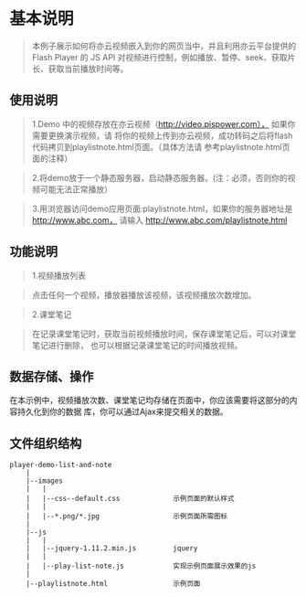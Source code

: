 基本说明
===================
>本例子展示如何将亦云视频嵌入到你的网页当中，并且利用亦云平台提供的 Flash Player 的 JS
API 对视频进行控制，例如播放、暂停、seek、获取片长、获取当前播放时间等。

使用说明
-------------
>1.Demo 中的视频存放在亦云视频（http://video.pispower.com），
如果你需要更换演示视频，请
将你的视频上传到亦云视频，成功转码之后将flash代码拷贝到playlistnote.html页面。（具体方法请
参考playlistnote.html页面的注释）

>2.将demo放于一个静态服务器，启动静态服务器。(注：必须，否则你的视频可能无法正常播放）

>3.用浏览器访问demo应用页面:playlistnote.html，如果你的服务器地址是 
http://www.abc.com，
请输入 
http://www.abc.com/playlistnote.html

功能说明
-------------
>1.视频播放列表

>点击任何一个视频，播放器播放该视频，该视频播放次数增加。

>2.课堂笔记

>在记录课堂笔记时，获取当前视频播放时间，保存课堂笔记后，可以对课堂笔记进行删除，
也可以根据记录课堂笔记的时间播放视频。

数据存储、操作
-------------
>
在本示例中，视频播放次数、课堂笔记均存储在页面中，你应该需要将这部分的内容持久化到你的数据
库，你可以通过Ajax来提交相关的数据。

文件组织结构
-------------
```
player-demo-list-and-note
	|
	|--images
	|	|
	|	|--css--default.css		        示例页面的默认样式 
	|	|
	|	|--*.png/*.jpg			        示例页面所需图标
	|
	|--js
	|	|
	|	|--jquery-1.11.2.min.js			jquery
	|	|
	|	|--play-list-note.js			实现示例页面展示效果的js
	|
	|--playlistnote.html				示例页面
```
	

